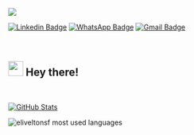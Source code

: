 ![](https://user-images.githubusercontent.com/17456800/236660135-b7712596-68b9-4b16-ab77-0654f0f49620.gif)


[![Linkedin Badge](https://img.shields.io/badge/-LinkedIn-blue?style=flat-square&logo=Linkedin&logoColor=white&link=https://www.linkedin.com/in/eliveltonferreiradev/)](https://www.linkedin.com/in/eliveltonferreiradev/)
[![WhatsApp Badge](https://img.shields.io/badge/-WhatsApp-25D366?style=flat-square&logo=whatsapp&logoColor=white&link=https://wa.me/5585996375272)](https://wa.me/5585996375272)
[![Gmail Badge](https://img.shields.io/badge/-eliveltonferreira.dev@gmail.com-c14438?style=flat-square&logo=Gmail&logoColor=white&link=mailto:eliveltonferreira.dev@gmail.com)](mailto:eliveltonferreira.dev@gmail.com)

<br/>

## <img src="https://media.giphy.com/media/hvRJCLFzcasrR4ia7z/giphy.gif" width="30px" height="30px"> Hey there!

<br/>

<p>

 [![GitHub Stats](https://github-readme-stats.vercel.app/api?username=eliveltonsf&show_icons=true&icon_color=805AD5&text_color=718096&bg_color=ffffff00&include_all_commits=true&count_private=true&hide_border=true)](https://github.com/eliveltonsf)


 <img src="https://github-readme-stats.vercel.app/api/top-langs/?username=eliveltonsf&layout=compact&icon_color=805AD5&text_color=718096&title_color=7DB2ED&bg_color=ffffff00&hide_border=true&langs_count=7&hide=Blade" alt="eliveltonsf most used languages">
</p>